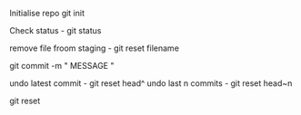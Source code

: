 Initialise repo 
git init

Check status - git status

remove file froom staging - git reset filename

git commit -m " MESSAGE "

undo latest commit -  git reset head^ 
undo last n commits -  git reset head~n 

git reset <hash>